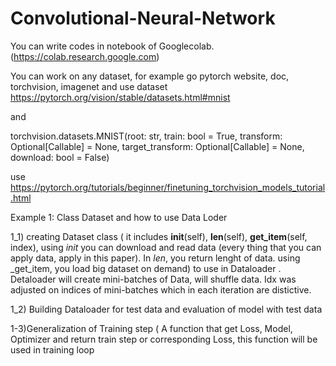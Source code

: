# Convolutional-Neural-Network

You can write codes in notebook of Googlecolab. (https://colab.research.google.com)

You can work on any dataset, for example go pytorch website, doc, torchvision, imagenet and use dataset  https://pytorch.org/vision/stable/datasets.html#mnist

and

torchvision.datasets.MNIST(root: str, train: bool = True, transform: Optional[Callable] = None, target_transform: Optional[Callable] = None, download: bool = False)


use https://pytorch.org/tutorials/beginner/finetuning_torchvision_models_tutorial.html
 
 
 Example 1: Class Dataset and how to use Data Loder
 

   1_1) creating Dataset class ( it includes __init__(self), __len__(self), __get_item__(self, index), using _init_ you can download and read data (every thing that you can apply data, apply in this paper). In _len_, you return lenght of data.  using _get_item, you load big dataset on demand) to use in Dataloader . Detaloader will create mini-batches of Data, will shuffle data. Idx was adjusted on indices of mini-batches which in each iteration are distictive.

   1_2) Building Dataloader for test data and evaluation of model with test data
   
   1-3)Generalization of Training step ( A function that get Loss, Model, Optimizer and return train step or corresponding Loss, this function will be used in training loop


    
